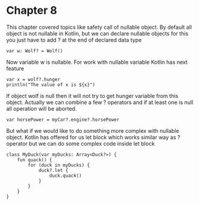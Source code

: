 # Chapter 8
This chapter covered topics like safety call of nullable object.
By default all object is not nullable in Kotlin, but we can declare
nullable objects for this you just have to add ? at the end of declared data type
```
var w: Wolf? = Wolf()
```

Now variable w is nullable. For work with nullable variable Kotlin has next feature
```
var x = wolf?.hunger
println("The value of x is ${x}")
```
If object wolf is null then it will not try to get hunger variable from this object.
Actually we can combine a few ? operators and if at least one is null all operation will be aborted.
```
var horsePower = myCar?.engine?.horsePower
```
But what if we would like to do something more complex with nullable object.
Kotlin has offered for us let block which works similar way as ? operator but we 
can do some complex code inside let block
```
class MyDuck(var myDucks: Array<Duck?>) {
    fun quack() {
        for (duck in myDucks) {
            duck?.let {
                duck.quack()
            }
        }
    }
}
```